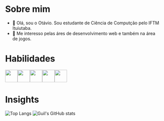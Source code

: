 # Sobre mim
- 👋 Olá, sou o Otávio. Sou estudante de Ciência de Computção pelo IFTM Ituiutaba.
- 👀 Me interesso pelas áres de desenvolvimento web e também na área de jogos.

# Habilidades
<img src="https://cdn.jsdelivr.net/gh/devicons/devicon@latest/icons/javascript/javascript-original.svg" width="40" height="40"/><img src="https://cdn.jsdelivr.net/gh/devicons/devicon@latest/icons/html5/html5-original.svg" width="40" height="40"/><img src="https://cdn.jsdelivr.net/gh/devicons/devicon@latest/icons/css3/css3-original.svg" width="40" height="40"/><img src="https://cdn.jsdelivr.net/gh/devicons/devicon@latest/icons/python/python-original-wordmark.svg" width="40" height="40"/><img src="https://cdn.jsdelivr.net/gh/devicons/devicon@latest/icons/c/c-original-original.svg" width="40" height="40"/>
# Insights
![Top Langs](https://github-readme-stats.vercel.app/api/top-langs/?username=guirou0&size_weight=0.5&count_weight=0.5&theme=tokyonight)
![Guil's GitHub stats](https://github-readme-stats.vercel.app/api?username=guirou0&show_icons=true&theme=tokyonight&size_weight=0.5)
